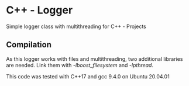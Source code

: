 # C++ - Logger
Simple logger class with multithreading for C++ - Projects

## Compilation
As this logger works with files and multithreading, two additional libraries are needed. Link them with *-lboost_filesystem* and *-lpthread*.

This code was tested with C++17 and gcc 9.4.0 on Ubuntu 20.04.01
